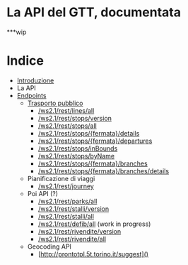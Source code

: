 # La API del GTT, documentata
***wip

# Indice

* [Introduzione]()
* La API
 * [Endpoints]()
   * [Trasporto pubblico]()
     * [/ws2.1/rest/lines/all]()
     * [/ws2.1/rest/stops/version]()
     * [/ws2.1/rest/stops/all]()
     * [/ws2.1/rest/stops/{fermata}/details]()
     * [/ws2.1/rest/stops/{fermata}/departures]()
     * [/ws2.1/rest/stops/inBounds]()
     * [/ws2.1/rest/stops/byName]()
     * [/ws2.1/rest/stops/{fermata}/branches]()
     * [/ws2.1/rest/stops/{fermata}/branches/details]()
   * Pianificazione di viaggi
     * [/ws2.1/rest/journey]()
   * Poi API (?)
     * [/ws2.1/rest/parks/all]()
     * [/ws2.1/rest/stalli/version]()
     * [/ws2.1/rest/stalli/all]()
     * [/ws2.1/rest/defib/all]() (work in progress)
     * [/ws2.1/rest/rivendite/version]()
     * [/ws2.1/rest/rivendite/all]()
   * Geocoding API
     * [http://prontotpl.5t.torino.it/suggest]()

